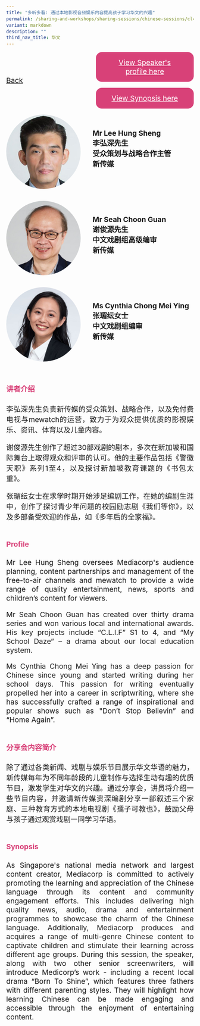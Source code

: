 ```yaml
---
title: "多听多看: 通过本地影视音频娱乐内容提高孩子学习华文的兴趣"
permalink: /sharing-and-workshops/sharing-sessions/chinese-sessions/cl4/
variant: markdown
description: ""
third_nav_title: 华文
---
```

<style>
.entry-title{
  font-size: 2.25rem;
  font-weight: 700;
  margin-bottom: 2rem;
  text-align: center;
}
.entry-content p{
  text-align: justify;
}

.entry-title.supported-by{
  margin-bottom: 0;
  margin-top: 3rem;
}

.entry-content .buttons-container{
  align-items: center;
  column-gap: 1rem;
  display: flex;
  flex-wrap: wrap;
  justify-content: center;
}
.entry-content .buttons-container .btn-link{
  background-color: #7431e8;
  border-radius: 0.4rem;
  color: #fff;
  font-size: 1.5rem;
  margin-bottom: 1rem;
  padding: 15px 20px;
  text-align: center;
  text-decoration: none;
  width: 15rem;
}
.entry-content .buttons-container .btn-link:hover{
  background-color: lightgrey;
}

.entry-content.sharing-sessions{
  align-items: center;
  display: flex;
  flex-direction: column;
  row-gap: 1.5rem;
}
.entry-content.sharing-sessions .session-item{
  align-items: flex-start;
  background-color:#d84178;
  border-radius: 0.5rem;
  color: #ffffff;
  row-gap: 2rem;
  display: flex;
  font-size: 1.1rem;
  flex-direction: column;
  line-height: 1.2;
  justify-content: space-between;
  margin-bottom: 2rem;
  padding: 1rem;
  width: 100%;
}
.entry-content.sharing-sessions .session-item .lower-wrapper{
  display: flex;
  flex-direction: column;
  row-gap: 2rem;
  width: 100%;
}
.entry-content.sharing-sessions .session-item .session-link{
  border: 2px solid lightgrey;
  border-radius: 0.5rem;
  padding: 1rem;
  text-align: center;
}
.entry-content.sharing-sessions .session-item .session-link a{
  color: #ffffff;
}

.entry-content.sharing-sessions.malay-sessions .session-item{
  background-color: #a3c864;
}

.entry-content.sharing-sessions.tamil-sessions .session-item,
.entry-content.sharing-sessions.preschools-exhibitors .session-item{
  background-color: #9b4490;
}

.entry-content.sharing-sessions.english-sessions .session-item{
  background-color: #fa0;
}

.entry-content.sharing-sessions.primary-secondary-exhibitors .session-item{
  background-color: #a3c864;
}

.entry-content.sharing-sessions .session-item .session-link:hover{
  background-color: lightgrey;
}

.entry-content.sharing-session-item{
  font-size: 1.2rem;
}
.entry-content.sharing-session-item .sharing-sessions-nav{
  align-items: center;
  column-gap: 1rem;
  display: flex;
  flex-wrap: wrap;
  justify-content: space-between;
  padding-bottom: 1rem;
}
.entry-content.sharing-session-item .sharing-sessions-nav .inner-nav-wrapper{
  column-gap: 1rem;
  display: flex;
  flex: 2;
  flex-wrap: wrap;
  justify-content: flex-end;
  row-gap: 1rem;
}
.entry-content.sharing-session-item .sharing-sessions-nav .inner-nav-wrapper .nav-btn{
  background-color: #d84178;
  border-radius: 1rem;
  color: #fff;
  padding: 1rem 2rem;
  text-align: center;
  width: 100%;
}
.entry-content.sharing-session-item.malay-session .sharing-sessions-nav .inner-nav-wrapper .nav-btn{
  background-color: #a3c864;
}
.entry-content.sharing-session-item.tamil-session .sharing-sessions-nav .inner-nav-wrapper .nav-btn{
  background-color: #9b4490;
}
.entry-content.sharing-session-item.english-session .sharing-sessions-nav .inner-nav-wrapper .nav-btn{
  background-color: #fa0;
}
.entry-content.sharing-session-item .sharing-sessions-nav .inner-nav-wrapper .nav-btn:hover{
  background-color: lightgrey;
}
.entry-content.sharing-session-item .profile-wrapper{
  align-items: center;
  display: flex;
  flex-direction: row;
  column-gap: 2rem;
}
.entry-content.sharing-session-item .profile-wrapper > div{
  flex: 1;
}
.entry-content.sharing-session-item .profile-photo-container{
  align-items: center;
  column-gap: 1rem;
  display: flex;
  flex-wrap: wrap;
  justify-content: space-between;
  row-gap: 1rem;
}
.entry-content.sharing-session-item .profile-photo{
  align-items: center;
  column-gap: 2rem;
  display: flex;
  flex-wrap: wrap;
  justify-content: center;
  row-gap: 2rem;
  margin-bottom: 2rem;
}
.entry-content.sharing-session-item .profile-photo img{
  border-radius: 100px;
  width: 200px;
}
.entry-content.sharing-session-item.awardee-item .profile-photo{
  width: 100%;
}
.entry-content.sharing-session-item .profile-name{
  font-weight: 700;
  margin-bottom: 3rem;
}
.entry-content.sharing-session-item h4{
  color: #d84178;
}
.entry-content.sharing-session-item.malay-session h4{
  color: #a3c864;
}
.entry-content.sharing-session-item.tamil-session h4{
  color: #9b4490;
}
.entry-content.sharing-session-item.english-session h4{
  color: #fa0;
}
.entry-content.sharing-session-item.awardee-item h3,
.entry-content.sharing-session-item.awardee-item h4{
  color: #4372d6;
}
.entry-content.sharing-session-item .section-wrapper{
  margin-bottom: 3rem;
}

.entry-content.awardees-container h4{
  font-weight: 700;
  margin-bottom: 3rem;
}
.entry-content.awardees-container a{
  text-decoration: none;
}
.entry-content.awardees-container .section-wrapper{
  margin-bottom: 10rem;
}
.entry-content.awardees-container .section-row{
  column-gap: 1rem;
  display: flex;
  flex-wrap: wrap;
  justify-content: space-around;
  row-gap: 1rem;
}
.entry-content.awardees-container .section-column{
  width: 30%;
}
.entry-content.awardees-container .awardee-wrapper{
  align-items: center;
  display: flex;
  flex-direction: column;
  justify-content: center;
  row-gap: 1rem;
}
.entry-content.awardees-container .awardee-wrapper .awardee-pic{
  width: 10rem;
}
.entry-content.awardees-container .awardee-wrapper .awardee-profile{
  color: #484848;
  text-align: center;
}
.entry-content.awardees-container .awardee-wrapper .name-english{
  font-size: 1.25rem;
  margin-bottom: 1rem;
}
.entry-content.awardees-container .awardee-wrapper .name-chinese{
  font-size: 1.25rem;
  margin-bottom: 1rem;
}

.entry-content .btntop{
  position: fixed;
  float: right;
  bottom: 20px;
  right: 80px;
  z-index: 99;
  border: none;
  background-color: #3bb9ff;
  cursor: pointer;
  padding: 15px;
  border-radius: 4px;
  color: #fff;
  font-weight: 600;
}

.coming-soon{
  color: #7431e8;
  font-size: 2rem;
  font-weight: 700;
  margin-top: 3rem;
  text-align: center;
}

@media all and (min-width: 40rem ){
  .entry-content.sharing-sessions{
    align-items: flex-start;
    display: flex;
    flex-direction: column;
    row-gap: 1.5rem;
  }

  .entry-content.sharing-session-item .profile-wrapper > div{
    flex: 0 1 auto;
  }
  
  .entry-content.sharing-sessions .session-item .lower-wrapper{
    align-items: center;
    flex-direction: row;
    justify-content: space-between;
  }

  .entry-content.sharing-session-item .sharing-sessions-nav .inner-nav-wrapper .nav-btn{
    width: 45%;
  }
}
</style>

<div class="entry-content sharing-session-item">
<div class="sharing-sessions-nav">
<a href="/sharing-and-workshops/sharing-sessions/chinese-sessions/">Back</a>
<div class="inner-nav-wrapper">
<a class="nav-btn" href="#C1">View Speaker's profile here</a>
<a class="nav-btn" href="#C2">View Synopsis here</a>
</div>
</div>

<div class="profiles-container">
<div class="profile-wrapper">
<div class="profile-photo">
<img alt="Lee Hung Sheng" src="/images/Sharing_sessions/lee-hung-sheng.jpg">
</div>
<div class="profile-name">
Mr Lee Hung Sheng<br>
李弘深先生<br>
受众策划与战略合作主管<br>
新传媒
</div>
</div>
<div class="profile-wrapper">
<div class="profile-photo">
<img alt="Seah Choon Guan" src="/images/Sharing_sessions/seah-choon-guan.jpg">
</div>
<div class="profile-name">
Mr Seah Choon Guan<br>
谢俊源先生<br>
中文戏剧组高级编审<br>
新传媒
</div>
</div>
<div class="profile-wrapper">
<div class="profile-photo">
<img alt="Cynthia Chong Mei Ying" src="/images/Sharing_sessions/cynthia-chong-mei-ying.jpg">
</div>
<div class="profile-name">
Ms Cynthia Chong Mei Ying<br>
张瑂纭女士<br>
中文戏剧组编审<br>
新传媒
</div>
</div>
</div>

<div class="section-wrapper">
<h4 id="C1">讲者介绍</h4>
<p>
李弘深先生负责新传媒的受众策划、战略合作，以及免付费电视与mewatch的运营，致力于为观众提供优质的影视娱乐、资讯、体育以及儿童内容。
</p>
<p>
谢俊源先生创作了超过30部戏剧的剧本，多次在新加坡和国际舞台上取得观众和评审的认可。他的主要作品包括《警徽天职》系列1至4，以及探讨新加坡教育课题的《书包太重》。
</p>
<p>
张瑂纭女士在求学时期开始涉足编剧工作，在她的编剧生涯中，创作了探讨青少年问题的校园励志剧《我们等你》，以及多部备受欢迎的作品，如《多年后的全家福》。
</p>
</div>

<div class="section-wrapper">
<h4>Profile</h4>
<p>
Mr Lee Hung Sheng oversees Mediacorp's audience planning, content partnerships and management of the free-to-air channels and mewatch to provide a wide range of quality entertainment, news, sports and children’s content for viewers.
</p>
<p>
Mr Seah Choon Guan has created over thirty drama series and won various local and international awards. His key projects include “C.L.I.F” S1 to 4, and “My School Daze” – a drama about our local education system.
</p>
<p>
Ms Cynthia Chong Mei Ying has a deep passion for Chinese since young and started writing during her school days. This passion for writing eventually propelled her into a career in scriptwriting, where she has successfully crafted a range of inspirational and popular shows such as "Don’t Stop Believin” and “Home Again”.
</p>
</div>

<div class="section-wrapper">
<h4 id="C2">分享会内容简介</h4> 
<p>
除了通过各类新闻、戏剧与娱乐节目展示华文华语的魅力，新传媒每年为不同年龄段的儿童制作与选择生动有趣的优质节目，激发学生对华文的兴趣。通过分享会，讲员将介绍一些节目内容，并邀请新传媒资深编剧分享一部叙述三个家庭、三种教育方式的本地电视剧《孺子可教也》，鼓励父母与孩子通过观赏戏剧一同学习华语。
</p>
</div>

<div class="section-wrapper">
<h4>Synopsis</h4> 
<p>
As Singapore's national media network and largest content creator, Mediacorp is committed to actively promoting the learning and appreciation of the Chinese language through its content and community engagement efforts. This includes delivering high quality news, audio, drama and entertainment programmes to showcase the charm of the Chinese language. Additionally, Mediacorp produces and acquires a range of multi-genre Chinese content to captivate children and stimulate their learning across different age groups. During this session, the speaker, along with two other senior screenwriters, will introduce Medicorp’s work - including a recent local drama “Born To Shine”, which features three fathers with different parenting styles. They will highlight how learning Chinese can be made engaging and accessible through the enjoyment of entertaining content. 
</p>
</div>

<div class="section-wrapper">
</div>
</div>